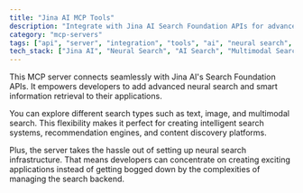 ```yaml
---
title: "Jina AI MCP Tools"
description: "Integrate with Jina AI Search Foundation APIs for advanced search capabilities."
category: "mcp-servers"
tags: ["api", "server", "integration", "tools", "ai", "neural search", "information retrieval", "recommendation engines", "content discovery"]
tech_stack: ["Jina AI", "Neural Search", "AI Search", "Multimodal Search", "Search Foundation APIs"]
---
```


This MCP server connects seamlessly with Jina AI's Search Foundation APIs. It empowers developers to add advanced neural search and smart information retrieval to their applications.

You can explore different search types such as text, image, and multimodal search. This flexibility makes it perfect for creating intelligent search systems, recommendation engines, and content discovery platforms.

Plus, the server takes the hassle out of setting up neural search infrastructure. That means developers can concentrate on creating exciting applications instead of getting bogged down by the complexities of managing the search backend.
